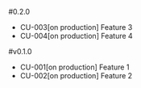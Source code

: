 #0.2.0
- CU-003[on production] Feature 3
- CU-004[on production] Feature 4

#v0.1.0
- CU-001[on production] Feature 1
- CU-002[on production] Feature 2
